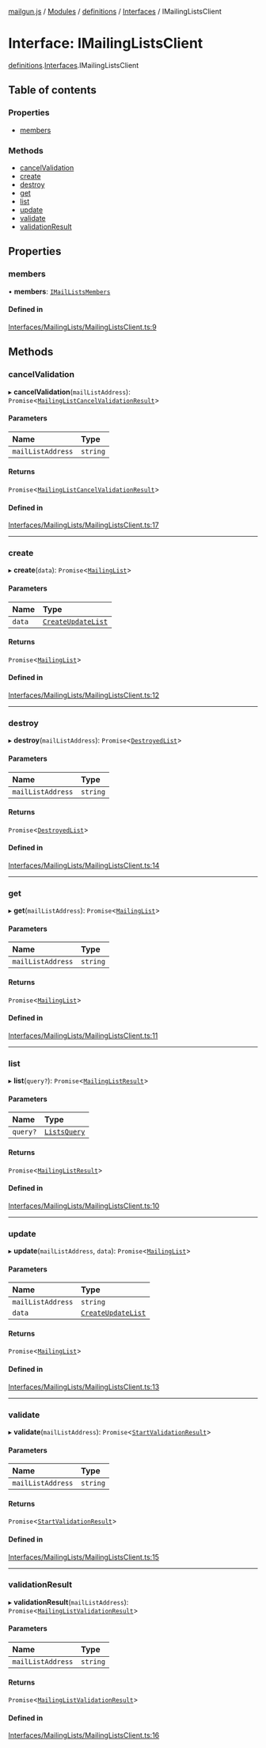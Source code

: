 [mailgun.js](../README.md) / [Modules](../modules.md) / [definitions](../modules/definitions.md) / [Interfaces](../modules/definitions.Interfaces.md) / IMailingListsClient

# Interface: IMailingListsClient

[definitions](../modules/definitions.md).[Interfaces](../modules/definitions.Interfaces.md).IMailingListsClient

## Table of contents

### Properties

- [members](definitions.Interfaces.IMailingListsClient.md#members)

### Methods

- [cancelValidation](definitions.Interfaces.IMailingListsClient.md#cancelvalidation)
- [create](definitions.Interfaces.IMailingListsClient.md#create)
- [destroy](definitions.Interfaces.IMailingListsClient.md#destroy)
- [get](definitions.Interfaces.IMailingListsClient.md#get)
- [list](definitions.Interfaces.IMailingListsClient.md#list)
- [update](definitions.Interfaces.IMailingListsClient.md#update)
- [validate](definitions.Interfaces.IMailingListsClient.md#validate)
- [validationResult](definitions.Interfaces.IMailingListsClient.md#validationresult)

## Properties

### members

• **members**: [`IMailListsMembers`](definitions.Interfaces.IMailListsMembers.md)

#### Defined in

[Interfaces/MailingLists/MailingListsClient.ts:9](https://github.com/mailgun/mailgun.js/blob/20b24c7/lib/Interfaces/MailingLists/MailingListsClient.ts#L9)

## Methods

### cancelValidation

▸ **cancelValidation**(`mailListAddress`): `Promise`\<[`MailingListCancelValidationResult`](../modules/definitions.md#mailinglistcancelvalidationresult)\>

#### Parameters

| Name | Type |
| :------ | :------ |
| `mailListAddress` | `string` |

#### Returns

`Promise`\<[`MailingListCancelValidationResult`](../modules/definitions.md#mailinglistcancelvalidationresult)\>

#### Defined in

[Interfaces/MailingLists/MailingListsClient.ts:17](https://github.com/mailgun/mailgun.js/blob/20b24c7/lib/Interfaces/MailingLists/MailingListsClient.ts#L17)

___

### create

▸ **create**(`data`): `Promise`\<[`MailingList`](../modules/definitions.md#mailinglist)\>

#### Parameters

| Name | Type |
| :------ | :------ |
| `data` | [`CreateUpdateList`](../modules/definitions.md#createupdatelist) |

#### Returns

`Promise`\<[`MailingList`](../modules/definitions.md#mailinglist)\>

#### Defined in

[Interfaces/MailingLists/MailingListsClient.ts:12](https://github.com/mailgun/mailgun.js/blob/20b24c7/lib/Interfaces/MailingLists/MailingListsClient.ts#L12)

___

### destroy

▸ **destroy**(`mailListAddress`): `Promise`\<[`DestroyedList`](../modules/definitions.md#destroyedlist)\>

#### Parameters

| Name | Type |
| :------ | :------ |
| `mailListAddress` | `string` |

#### Returns

`Promise`\<[`DestroyedList`](../modules/definitions.md#destroyedlist)\>

#### Defined in

[Interfaces/MailingLists/MailingListsClient.ts:14](https://github.com/mailgun/mailgun.js/blob/20b24c7/lib/Interfaces/MailingLists/MailingListsClient.ts#L14)

___

### get

▸ **get**(`mailListAddress`): `Promise`\<[`MailingList`](../modules/definitions.md#mailinglist)\>

#### Parameters

| Name | Type |
| :------ | :------ |
| `mailListAddress` | `string` |

#### Returns

`Promise`\<[`MailingList`](../modules/definitions.md#mailinglist)\>

#### Defined in

[Interfaces/MailingLists/MailingListsClient.ts:11](https://github.com/mailgun/mailgun.js/blob/20b24c7/lib/Interfaces/MailingLists/MailingListsClient.ts#L11)

___

### list

▸ **list**(`query?`): `Promise`\<[`MailingListResult`](../modules/definitions.md#mailinglistresult)\>

#### Parameters

| Name | Type |
| :------ | :------ |
| `query?` | [`ListsQuery`](../modules/definitions.md#listsquery) |

#### Returns

`Promise`\<[`MailingListResult`](../modules/definitions.md#mailinglistresult)\>

#### Defined in

[Interfaces/MailingLists/MailingListsClient.ts:10](https://github.com/mailgun/mailgun.js/blob/20b24c7/lib/Interfaces/MailingLists/MailingListsClient.ts#L10)

___

### update

▸ **update**(`mailListAddress`, `data`): `Promise`\<[`MailingList`](../modules/definitions.md#mailinglist)\>

#### Parameters

| Name | Type |
| :------ | :------ |
| `mailListAddress` | `string` |
| `data` | [`CreateUpdateList`](../modules/definitions.md#createupdatelist) |

#### Returns

`Promise`\<[`MailingList`](../modules/definitions.md#mailinglist)\>

#### Defined in

[Interfaces/MailingLists/MailingListsClient.ts:13](https://github.com/mailgun/mailgun.js/blob/20b24c7/lib/Interfaces/MailingLists/MailingListsClient.ts#L13)

___

### validate

▸ **validate**(`mailListAddress`): `Promise`\<[`StartValidationResult`](../modules/definitions.md#startvalidationresult)\>

#### Parameters

| Name | Type |
| :------ | :------ |
| `mailListAddress` | `string` |

#### Returns

`Promise`\<[`StartValidationResult`](../modules/definitions.md#startvalidationresult)\>

#### Defined in

[Interfaces/MailingLists/MailingListsClient.ts:15](https://github.com/mailgun/mailgun.js/blob/20b24c7/lib/Interfaces/MailingLists/MailingListsClient.ts#L15)

___

### validationResult

▸ **validationResult**(`mailListAddress`): `Promise`\<[`MailingListValidationResult`](../modules/definitions.md#mailinglistvalidationresult)\>

#### Parameters

| Name | Type |
| :------ | :------ |
| `mailListAddress` | `string` |

#### Returns

`Promise`\<[`MailingListValidationResult`](../modules/definitions.md#mailinglistvalidationresult)\>

#### Defined in

[Interfaces/MailingLists/MailingListsClient.ts:16](https://github.com/mailgun/mailgun.js/blob/20b24c7/lib/Interfaces/MailingLists/MailingListsClient.ts#L16)
